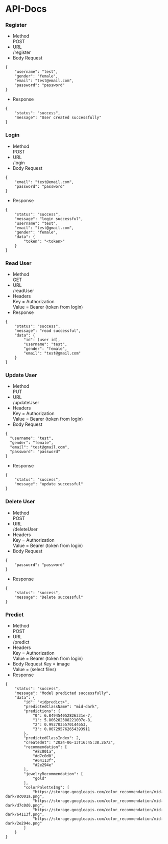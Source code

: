 # API-Docs
### Register
* Method <br>
POST
* URL <br>
  /register
* Body Request
```
{
    "username": "test",
    "gender": "female",
    "email": "test@email.com",
    "password": "password"
}
```
* Response
```
{
    "status": "success",
    "message": "User created successfully"
}
```
### Login
* Method <br>
POST
* URL <br>
  /login
* Body Request
```
{
    "email": "test@email.com",
    "password": "password"
}
```
* Response
```
{
    "status": "success",
    "message": "login successful",
    "username": "test",
    "email": "test@gmail.com",
    "gender": "female",
    "data": {
        "token": "<token>"
    }
}
```
### Read User
* Method <br>
GET
* URL <br>
/readUser
* Headers <br>
Key = Authorization <br>
Value = Bearer (token from login)
* Response
```
{
    "status": "success",
    "message": "read successful",
    "data": {
        "id": (user id),
        "username": "test",
        "gender": "female",
        "email": "test@gmail.com"
    }
}
```
### Update User
* Method <br>
PUT
* URL <br>
/updateUser
* Headers <br>
Key = Authorization <br>
Value = Bearer (token from login)
* Body Request
```
{
  "username": "test",
  "gender": "female",
  "email": "test@gmail.com",
  "password": "password"
}
```
* Response
```
{
    "status": "success",
    "message": "update successful"
}
```
### Delete User
* Method <br>
POST
* URL <br>
  /deleteUser
* Headers <br>
Key = Authorization <br>
Value = Bearer (token from login)
* Body Request
```
{
    "password": "password"
}
```
* Response
```
{
    "status": "success",
    "message": "Delete successful"
}
```
### Predict
* Method <br>
POST
* URL <br>
  /predict
* Headers <br>
Key = Authorization <br>
Value = Bearer (token from login)
* Body Request
Key = image <br>
Value = (select files)
* Response
```
{
    "status": "success",
    "message": "Model predicted successfully",
    "data": {
        "id": "<idpredict>",
        "predictedClassName": "mid-dark",
        "predictions": {
            "0": 6.849454052826331e-7,
            "1": 5.806282388221007e-8,
            "2": 0.9927035570144653,
            "3": 0.007295762654393911
        },
        "predictedClassIndex": 2,
        "createdAt": "2024-06-13T16:45:38.267Z",
        "recommendation": [
            "#8c001a",
            "#d7c0d0",
            "#64113f",
            "#2e294e"
        ],
        "jewelryRecommendation": [
            "gold"
        ],
        "colorPaletteImg": [
            "https://storage.googleapis.com/color_recommendation/mid-dark/8c001a.png",
            "https://storage.googleapis.com/color_recommendation/mid-dark/d7c0d0.png",
            "https://storage.googleapis.com/color_recommendation/mid-dark/64113f.png",
            "https://storage.googleapis.com/color_recommendation/mid-dark/2e294e.png"
        ]
    }
}
```
